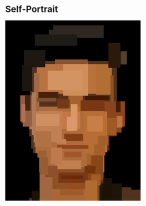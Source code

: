 # Self-Portrait

![Self-Portrait](https://github.com/l-mccarthy/IntroToIM/blob/main/Feb1/Self_Portrait_Liam.png?style=centerme)
